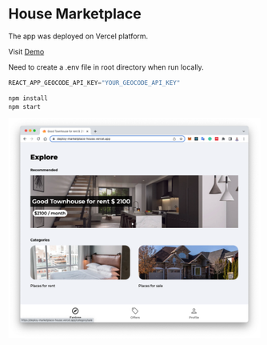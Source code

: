 # House Marketplace

The app was deployed on Vercel platform.

Visit [Demo](https://deploy-marketplace-house.vercel.app)


Need to create a .env file in root directory when run locally.

```js
REACT_APP_GEOCODE_API_KEY="YOUR_GEOCODE_API_KEY"
```

```js
npm install
npm start
```


<img src="https://github.com/hyc0812/deploy-marketplace-house/blob/master/screenshot1/ScreenShot01.png" width="600">
